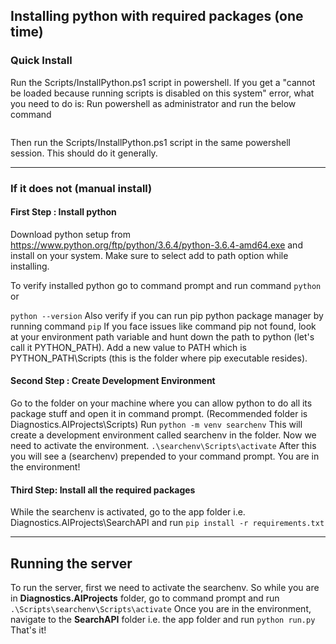 
## Installing python with required packages (one time)
### Quick Install
Run the Scripts/InstallPython.ps1 script in powershell. If you get a "cannot be loaded because running scripts is disabled on this system" error, what you need to do is:
Run powershell as administrator and run the below command
```Set-ExecutionPolicy RemoteSigned
```

Then run the Scripts/InstallPython.ps1 script in the same powershell session. This should do it generally.

---
### If it does not (manual install)
#### First Step : Install python
Download python setup from https://www.python.org/ftp/python/3.6.4/python-3.6.4-amd64.exe and install on your system. Make sure to select add to path option while installing.

To verify installed python go to command prompt and run command
```python```
or 

```python --version```
Also verify if you can run pip python package manager by running command
```pip```
If you face issues like command pip not found, look at your environment path variable and hunt down the path to python (let's call it PYTHON_PATH). Add a new value to PATH which is PYTHON_PATH\Scripts (this is the folder where pip executable resides).

#### Second Step : Create Development Environment
Go to the folder on your machine where you can allow python to do all its package stuff and open it in command prompt. (Recommended folder is Diagnostics.AIProjects\Scripts)
Run
```python -m venv searchenv```
This will create a development environment called searchenv in the folder.
Now we need to activate the environment.
```.\searchenv\Scripts\activate```
After this you will see a (searchenv) prepended to your command prompt. You are in the environment!

#### Third Step: Install all the required packages
While the searchenv is activated, go to the app folder i.e. Diagnostics.AIProjects\SearchAPI and run
```pip install -r requirements.txt```

---
## Running the server
To run the server, first we need to activate the searchenv. So while you are in **Diagnostics.AIProjects** folder, go to command prompt and run
```.\Scripts\searchenv\Scripts\activate```
Once you are in the environment, navigate to the **SearchAPI** folder i.e. the app folder and run
```python run.py```
That's it!
